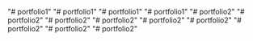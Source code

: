  
"# portfolio1" 
"# portfolio1" 
"# portfolio1" 
"# portfolio1" 
"# portfolio2" 
"# portfolio2" 
"# portfolio2" 
"# portfolio2" 
"# portfolio2" 
"# portfolio2" 
"# portfolio2" 
"# portfolio2" 
"# portfolio2" 
